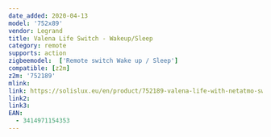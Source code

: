 ```yaml
---
date_added: 2020-04-13
model: '752x89'
vendor: Legrand
title: Valena Life Switch - Wakeup/Sleep
category: remote
supports: action
zigbeemodel:  ['Remote switch Wake up / Sleep']
compatible: [z2m]
z2m: '752189'
mlink: 
link: https://solislux.eu/en/product/752189-valena-life-with-netatmo-switch---wakeup-sleep-white/
link2: 
link3: 
EAN: 
  - 3414971154353
---
```

